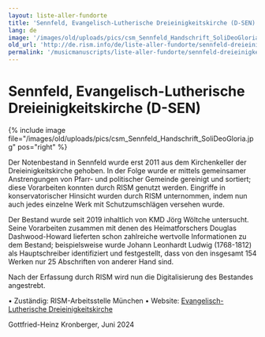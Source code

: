 ```yaml
---
layout: liste-aller-fundorte
title: 'Sennfeld, Evangelisch-Lutherische Dreieinigkeitskirche (D-SEN)'
lang: de
image: '/images/old/uploads/pics/csm_Sennfeld_Handschrift_SoliDeoGloria.jpg'
old_url: 'http://de.rism.info/de/liste-aller-fundorte/sennfeld-dreieinigkeitskirche.html'
permalink: '/musicmanuscripts/liste-aller-fundorte/sennfeld-dreieinigkeitskirche.html'
---
```



# Sennfeld, Evangelisch-Lutherische Dreieinigkeitskirche (D-SEN)

{% include image file="/images/old/uploads/pics/csm_Sennfeld_Handschrift_SoliDeoGloria.jpg" pos="right" %}

Der Notenbestand in Sennfeld wurde erst 2011 aus dem Kirchenkeller der Dreieinigkeitskirche gehoben. In der Folge wurde er mittels gemeinsamer Anstrengungen von Pfarr- und politischer Gemeinde gereinigt und sortiert; diese Vorarbeiten konnten durch RISM genutzt werden. Eingriffe in konservatorischer Hinsicht wurden durch RISM unternommen, indem nun auch jedes einzelne Werk mit Schutzumschlägen versehen wurde.

Der Bestand wurde seit 2019 inhaltlich von KMD Jörg Wöltche untersucht. Seine Vorarbeiten zusammen mit denen des Heimatforschers Douglas Dashwood-Howard lieferten schon zahlreiche wertvolle Informationen zu dem Bestand; beispielsweise wurde Johann Leonhardt Ludwig (1768-1812) als Hauptschreiber identifiziert und festgestellt, dass von den insgesamt 154 Werken nur 25 Abschriften von anderer Hand sind.

Nach der Erfassung durch RISM wird nun die Digitalisierung des Bestandes angestrebt.

• Zuständig: RISM-Arbeitsstelle München
• Website: [Evangelisch-Lutherische Dreieinigkeitskirche](https://www.sennfeld-evangelisch.de/ "Opens external link in new window")

Gottfried-Heinz Kronberger, Juni 2024
